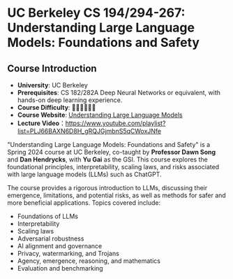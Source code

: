 # UC Berkeley CS 194/294-267: Understanding Large Language Models: Foundations and Safety

## Course Introduction

- **University**: UC Berkeley
- **Prerequisites**: CS 182/282A Deep Neural Networks or equivalent, with hands-on deep learning experience.
- **Course Difficulty**: 🌟🌟🌟🌟🌟🌟
- **Course Website**: [Understanding Large Language Models](http://rdi.berkeley.edu/understanding_llms/s24)
- **Lecture Video**：<https://www.youtube.com/playlist?list=PLJ66BAXN6D8H_gRQJGjmbnS5qCWoxJNfe>

"Understanding Large Language Models: Foundations and Safety" is a Spring 2024 course at UC Berkeley, co-taught by **Professor Dawn Song** and **Dan Hendrycks**, with **Yu Gai** as the GSI. This course explores the foundational principles, interpretability, scaling laws, and risks associated with large language models (LLMs) such as ChatGPT.

The course provides a rigorous introduction to LLMs, discussing their emergence, limitations, and potential risks, as well as methods for safer and more beneficial applications. Topics covered include:

- Foundations of LLMs
- Interpretability
- Scaling laws
- Adversarial robustness
- AI alignment and governance
- Privacy, watermarking, and Trojans
- Agency, emergence, reasoning, and mathematics
- Evaluation and benchmarking


